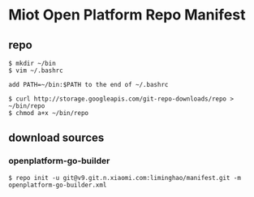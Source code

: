 # Miot Open Platform Repo Manifest

## repo

```
$ mkdir ~/bin
$ vim ~/.bashrc

add PATH=~/bin:$PATH to the end of ~/.bashrc

$ curl http://storage.googleapis.com/git-repo-downloads/repo > ~/bin/repo
$ chmod a+x ~/bin/repo
```

## download sources

### openplatform-go-builder

```
$ repo init -u git@v9.git.n.xiaomi.com:liminghao/manifest.git -m openplatform-go-builder.xml
```